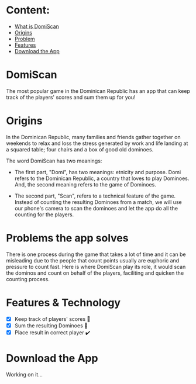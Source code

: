 # Content:

- [What is DomiScan](#DomiScan)
- [Origins](#Origin)
- [Problem](#Problem)
- [Features](#Features)
- [Download the App](#Download)

# <a name="DomiScan"></a> DomiScan

The most popular game in the Dominican Republic has an app that can keep track of the players' scores and sum them up for you!

# <a name="Origin"></a> Origins

In the Dominican Republic, many families and friends gather together on weekends to relax and loss the stress generated by work and life landing at a squared table; four chairs and a box of good old dominoes.

The word DomiScan has two meanings:

- The first part, "Domi", has two meanings: etnicity and purpose. Domi refers to the Dominican Republic, a country that loves to play Dominoes. And, the second meaning refers to the game of Dominoes.

- The second part, "Scan", refers to a technical feature of the game. Instead of counting the resulting Dominoes from a match, we will use our phone's camera to scan the dominoes and let the app do all the counting for the players.

# <a name="Problem"></a> Problems the app solves

There is one process during the game that takes a lot of time and it can be misleading due to the people that count points usually are euphoric and pressure to count fast. Here is where DomiScan play its role, it would scan the dominos and count on behalf of the players, faciliting and quicken the counting process.

# <a name="Features"></a> Features & Technology

- [x] Keep track of players' scores :notebook:
- [x] Sum the resulting Dominoes :iphone:
- [x] Place result in correct player :heavy_check_mark:

# <a name="Download"></a> Download the App

Working on it...
